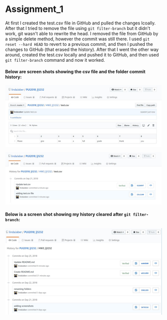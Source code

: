 # Assignment_1

At first I created the test.csv file in GitHub and pulled the changes lcoally. After that I tried to remove the file using `git filter-branch` but it didn't work, git wasn't able to rewrite the head. I removed the file from GitHub by a simple delete method, however the commit was still there. I used `git reset --hard HEAD` to revert to a previous commit, and then I pushed the changes to GitHub (that erased the history). After that I went the other way around, created the test.csv locally and pushed it to GitHub, and then used `git filter-branch` command and now it worked.


#### Below are screen shots showing the csv file and the folder commit history:
![image](Assignment_1/repo_csv_file_2.JPG '.csv file')

![image](Assignment_1/repo_history_2.JPG 'history')

#### Below is a screen shot showing my history cleared after `git filter-branch`:
![image](Assignment_1/cleared_history.JPG 'history cleared')
